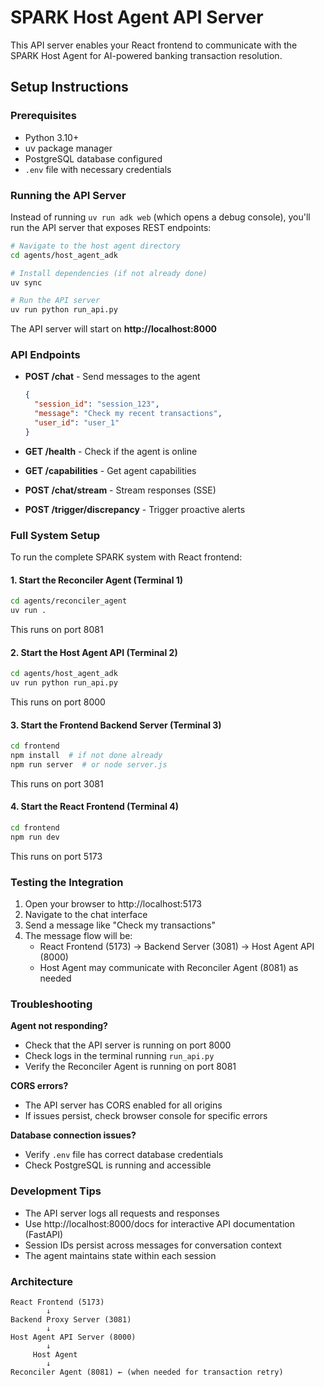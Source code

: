 # SPARK Host Agent API Server

This API server enables your React frontend to communicate with the SPARK Host Agent for AI-powered banking transaction resolution.

## Setup Instructions

### Prerequisites
- Python 3.10+
- uv package manager
- PostgreSQL database configured
- `.env` file with necessary credentials

### Running the API Server

Instead of running `uv run adk web` (which opens a debug console), you'll run the API server that exposes REST endpoints:

```bash
# Navigate to the host agent directory
cd agents/host_agent_adk

# Install dependencies (if not already done)
uv sync

# Run the API server
uv run python run_api.py
```

The API server will start on **http://localhost:8000**

### API Endpoints

- **POST /chat** - Send messages to the agent
  ```json
  {
    "session_id": "session_123",
    "message": "Check my recent transactions",
    "user_id": "user_1"
  }
  ```

- **GET /health** - Check if the agent is online
- **GET /capabilities** - Get agent capabilities
- **POST /chat/stream** - Stream responses (SSE)
- **POST /trigger/discrepancy** - Trigger proactive alerts

### Full System Setup

To run the complete SPARK system with React frontend:

#### 1. Start the Reconciler Agent (Terminal 1)
```bash
cd agents/reconciler_agent
uv run .
```
This runs on port 8081

#### 2. Start the Host Agent API (Terminal 2)
```bash
cd agents/host_agent_adk
uv run python run_api.py
```
This runs on port 8000

#### 3. Start the Frontend Backend Server (Terminal 3)
```bash
cd frontend
npm install  # if not done already
npm run server  # or node server.js
```
This runs on port 3081

#### 4. Start the React Frontend (Terminal 4)
```bash
cd frontend
npm run dev
```
This runs on port 5173

### Testing the Integration

1. Open your browser to http://localhost:5173
2. Navigate to the chat interface
3. Send a message like "Check my transactions"
4. The message flow will be:
   - React Frontend (5173) → Backend Server (3081) → Host Agent API (8000)
   - Host Agent may communicate with Reconciler Agent (8081) as needed

### Troubleshooting

**Agent not responding?**
- Check that the API server is running on port 8000
- Check logs in the terminal running `run_api.py`
- Verify the Reconciler Agent is running on port 8081

**CORS errors?**
- The API server has CORS enabled for all origins
- If issues persist, check browser console for specific errors

**Database connection issues?**
- Verify `.env` file has correct database credentials
- Check PostgreSQL is running and accessible

### Development Tips

- The API server logs all requests and responses
- Use http://localhost:8000/docs for interactive API documentation (FastAPI)
- Session IDs persist across messages for conversation context
- The agent maintains state within each session

### Architecture

```
React Frontend (5173)
        ↓
Backend Proxy Server (3081)
        ↓
Host Agent API Server (8000)
        ↓
     Host Agent
        ↓
Reconciler Agent (8081) ← (when needed for transaction retry)
```